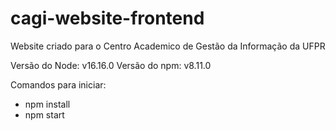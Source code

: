 # cagi-website-frontend
Website criado para o Centro Academico de Gestão da Informação da UFPR


Versão do Node: v16.16.0
Versão do npm: v8.11.0

Comandos para iniciar:
- npm install
- npm start